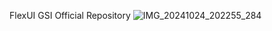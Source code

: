 FlexUI GSI Official Repository
![IMG_20241024_202255_284](https://github.com/user-attachments/assets/68ecfbf4-b813-4c0d-bf82-65c78cb44597)
